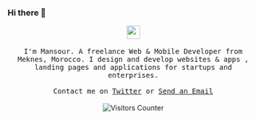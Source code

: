 ### Hi there 👋
<p align="center">
  <img src="https://user-images.githubusercontent.com/5679180/79618120-0daffb80-80be-11ea-819e-d2b0fa904d07.gif" width="27px">
  <br><br>
  <samp>
I'm Mansour. A freelance Web  & Mobile  Developer from Meknes, Morocco. I design and develop websites & apps , landing pages and applications for startups and enterprises. 
     <br><br>Contact me on <a href="https://twitter.com/MansourAbouhayat">Twitter</a> or <a href="mailto&#58;AbouahayatMansour@gmail.com">Send an Email</a>
  </samp>
<br><br>
    <img src="https://visitor-badge.glitch.me/badge?page_id=MansourAbouhayat" alt="Visitors Counter">
</p>
<!--
**MansourAbouhayat/MansourAbouhayat** is a ✨ _special_ ✨ repository because its `README.md` (this file) appears on your GitHub profile.

Here are some ideas to get you started:

- 🔭 I’m currently working on ...
- 🌱 I’m currently learning ...
- 👯 I’m looking to collaborate on ...
- 🤔 I’m looking for help with ...
- 💬 Ask me about ...
- 📫 How to reach me: ...
- 😄 Pronouns: ...
- ⚡ Fun fact: ...
-->

